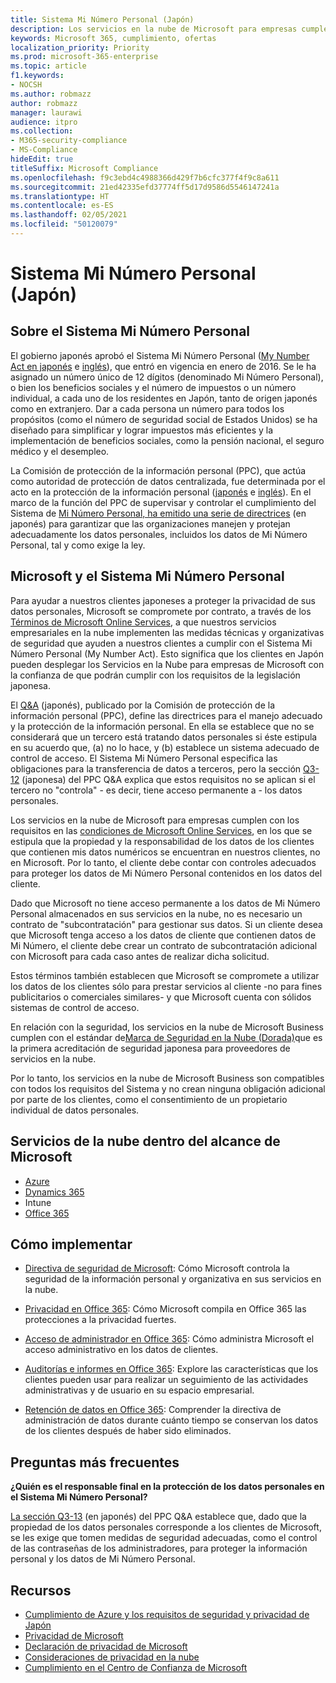 ```yaml
---
title: Sistema Mi Número Personal (Japón)
description: Los servicios en la nube de Microsoft para empresas cumple con los estándares del Sistema Mi Número Personal para proteger la privacidad de los datos numéricos.
keywords: Microsoft 365, cumplimiento, ofertas
localization_priority: Priority
ms.prod: microsoft-365-enterprise
ms.topic: article
f1.keywords:
- NOCSH
ms.author: robmazz
author: robmazz
manager: laurawi
audience: itpro
ms.collection:
- M365-security-compliance
- MS-Compliance
hideEdit: true
titleSuffix: Microsoft Compliance
ms.openlocfilehash: f9c3ebd4c4988366d429f7b6cfc377f4f9c8a611
ms.sourcegitcommit: 21ed42335efd37774ff5d17d9586d5546147241a
ms.translationtype: HT
ms.contentlocale: es-ES
ms.lasthandoff: 02/05/2021
ms.locfileid: "50120079"
---
```

# <a name="my-number-act-japan"></a>Sistema Mi Número Personal (Japón)

## <a name="about-the-my-number-act"></a>Sobre el Sistema Mi Número Personal

El gobierno japonés aprobó el Sistema Mi Número Personal ([My Number Act en japonés](https://elaws.e-gov.go.jp/search/elawsSearch/elaws_search/lsg0500/viewContents?lawId=425AC0000000027_20180627_430AC0000000066) e [inglés](https://www.ppc.go.jp/files/pdf/en3.pdf)), que entró en vigencia en enero de 2016. Se le ha asignado un número único de 12 dígitos (denominado Mi Número Personal), o bien los beneficios sociales y el número de impuestos o un número individual, a cada uno de los residentes en Japón, tanto de origen japonés como en extranjero. Dar a cada persona un número para todos los propósitos (como el número de seguridad social de Estados Unidos) se ha diseñado para simplificar y lograr impuestos más eficientes y la implementación de beneficios sociales, como la pensión nacional, el seguro médico y el desempleo.

La Comisión de protección de la información personal (PPC), que actúa como autoridad de protección de datos centralizada, fue determinada por el acto en la protección de la información personal ([japonés](https://www.ppc.go.jp/personal/preparation/) e [inglés](https://www.ppc.go.jp/en/legal/)). En el marco de la función del PPC de supervisar y controlar el cumplimiento del Sistema de [Mi Número Personal, ha emitido una serie de directrices](https://www.ppc.go.jp/legal/policy/faq/) (en japonés) para garantizar que las organizaciones manejen y protejan adecuadamente los datos personales, incluidos los datos de Mi Número Personal, tal y como exige la ley.

## <a name="microsoft-and-the-my-number-act"></a>Microsoft y el Sistema Mi Número Personal

Para ayudar a nuestros clientes japoneses a proteger la privacidad de sus datos personales, Microsoft se compromete por contrato, a través de los [Términos de Microsoft Online Services](https://www.microsoftvolumelicensing.com/DocumentSearch.aspx?Mode=3&DocumentTypeId=31), a que nuestros servicios empresariales en la nube implementen las medidas técnicas y organizativas de seguridad que ayuden a nuestros clientes a cumplir con el Sistema Mi Número Personal (My Number Act). Esto significa que los clientes en Japón pueden desplegar los Servicios en la Nube para empresas de Microsoft con la confianza de que podrán cumplir con los requisitos de la legislación japonesa.

El [Q\&A](https://www.ppc.go.jp/legal/policy/faq/) (japonés), publicado por la Comisión de protección de la información personal (PPC), define las directrices para el manejo adecuado y la protección de la información personal. En ella se establece que no se considerará que un tercero está tratando datos personales si éste estipula en su acuerdo que, (a) no lo hace, y (b) establece un sistema adecuado de control de acceso. El Sistema Mi Número Personal especifica las obligaciones para la transferencia de datos a terceros, pero la sección [Q3-12](https://www.ppc.go.jp/legal/policy/faq/) (japonesa) del PPC Q\&A explica que estos requisitos no se aplican si el tercero no "controla" - es decir, tiene acceso permanente a - los datos personales.

Los servicios en la nube de Microsoft para empresas cumplen con los requisitos en las [condiciones de Microsoft Online Services](https://www.microsoftvolumelicensing.com/DocumentSearch.aspx?Mode=3&DocumentTypeId=31), en los que se estipula que la propiedad y la responsabilidad de los datos de los clientes que contienen mis datos numéricos se encuentran en nuestros clientes, no en Microsoft. Por lo tanto, el cliente debe contar con controles adecuados para proteger los datos de Mi Número Personal contenidos en los datos del cliente.

Dado que Microsoft no tiene acceso permanente a los datos de Mi Número Personal almacenados en sus servicios en la nube, no es necesario un contrato de "subcontratación" para gestionar sus datos. Si un cliente desea que Microsoft tenga acceso a los datos de cliente que contienen datos de Mi Número, el cliente debe crear un contrato de subcontratación adicional con Microsoft para cada caso antes de realizar dicha solicitud.

Estos términos también establecen que Microsoft se compromete a utilizar los datos de los clientes sólo para prestar servicios al cliente -no para fines publicitarios o comerciales similares- y que Microsoft cuenta con sólidos sistemas de control de acceso.

En relación con la seguridad, los servicios en la nube de Microsoft Business cumplen con el estándar de[Marca de Seguridad en la Nube (Dorada)](offering-cs-mark-gold-japan.md)que es la primera acreditación de seguridad japonesa para proveedores de servicios en la nube.

Por lo tanto, los servicios en la nube de Microsoft Business son compatibles con todos los requisitos del Sistema y no crean ninguna obligación adicional por parte de los clientes, como el consentimiento de un propietario individual de datos personales.

## <a name="microsoft-in-scope-cloud-services"></a>Servicios de la nube dentro del alcance de Microsoft

- [Azure](https://gallery.technet.microsoft.com/Overview-of-Azure-c1be3942)
- [Dynamics 365](https://download.microsoft.com/download/E/1/9/E1977163-7A86-4812-AC18-C03ADC958AAF/Microsoft_Dynamics_365_Cloud_Service_Compliance_Datasheet.pdf)
- Intune
- [Office 365](https://servicetrust.microsoft.com/ViewPage/TrustDocuments?command=Download&downloadType=Document&downloadId=9f756cce-b15d-45a9-94d7-6a583dee4401&docTab=6d000410-c9e9-11e7-9a91-892aae8839ad_Compliance_Guides)

## <a name="how-to-implement"></a>Cómo implementar

- [Directiva de seguridad de Microsoft](https://servicetrust.microsoft.com/ViewPage/TrustDocuments?command=Download&downloadType=Document&downloadId=231213ea-9954-41fd-a757-ae62f3721dc7&docTab=6d000410-c9e9-11e7-9a91-892aae8839ad_FAQ_and_White_Papers): Cómo Microsoft controla la seguridad de la información personal y organizativa en sus servicios en la nube.

- [Privacidad en Office 365](https://servicetrust.microsoft.com/ViewPage/TrustDocuments?command=Download&downloadType=Document&downloadId=a1b48a5b-bcb1-4c19-9277-952c0df87113&docTab=6d000410-c9e9-11e7-9a91-892aae8839ad_FAQ_and_White_Papers): Cómo Microsoft compila en Office 365 las protecciones a la privacidad fuertes.

- [Acceso de administrador en Office 365](/office365/SecurityCompliance/office-365-administrative-access-controls-overview): Cómo administra Microsoft el acceso administrativo en los datos de clientes.

- [Auditorías e informes en Office 365](/office365/SecurityCompliance/office-365-auditing-and-reporting-overview): Explore las características que los clientes pueden usar para realizar un seguimiento de las actividades administrativas y de usuario en su espacio empresarial.

- [Retención de datos en Office 365](/office365/SecurityCompliance/office-365-data-retention-deletion-and-destruction-overview): Comprender la directiva de administración de datos durante cuánto tiempo se conservan los datos de los clientes después de haber sido eliminados.

## <a name="frequently-asked-questions"></a>Preguntas más frecuentes

**¿Quién es el responsable final en la protección de los datos personales en el Sistema Mi Número Personal?**

[La sección Q3-13](https://www.ppc.go.jp/legal/policy/faq/) (en japonés) del PPC Q\&A establece que, dado que la propiedad de los datos personales corresponde a los clientes de Microsoft, se les exige que tomen medidas de seguridad adecuadas, como el control de las contraseñas de los administradores, para proteger la información personal y los datos de Mi Número Personal.

## <a name="resources"></a>Recursos

- [Cumplimiento de Azure y los requisitos de seguridad y privacidad de Japón](https://gallery.technet.microsoft.com/Azure-Compliance-and-the-53409748)
- [Privacidad de Microsoft](https://privacy.microsoft.com/es-ES/)
- [Declaración de privacidad de Microsoft](https://privacy.microsoft.com/privacystatement)
- [Consideraciones de privacidad en la nube](https://download.microsoft.com/download/0/9/D/09DE47F6-F9E5-4C14-B9E8-E8119A130ACC/Privacy_considerations_in_the_cloud.pdf)
- [Cumplimiento en el Centro de Confianza de Microsoft](https://www.microsoft.com/trust-center/compliance/compliance-overview)
